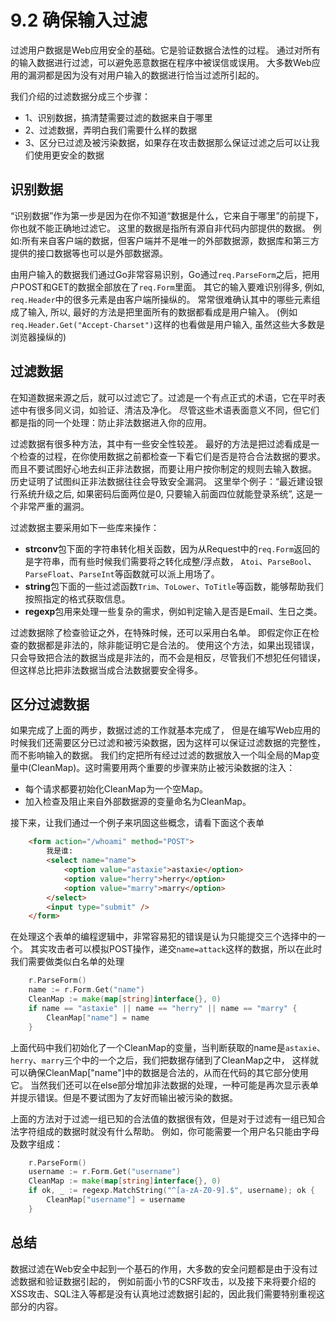 # 9.2 确保输入过滤
过滤用户数据是Web应用安全的基础。它是验证数据合法性的过程。
通过对所有的输入数据进行过滤，可以避免恶意数据在程序中被误信或误用。
大多数Web应用的漏洞都是因为没有对用户输入的数据进行恰当过滤所引起的。

我们介绍的过滤数据分成三个步骤：

- 1、识别数据，搞清楚需要过滤的数据来自于哪里
- 2、过滤数据，弄明白我们需要什么样的数据
- 3、区分已过滤及被污染数据，如果存在攻击数据那么保证过滤之后可以让我们使用更安全的数据

## 识别数据
“识别数据”作为第一步是因为在你不知道“数据是什么，它来自于哪里”的前提下，你也就不能正确地过滤它。
这里的数据是指所有源自非代码内部提供的数据。
例如:所有来自客户端的数据，但客户端并不是唯一的外部数据源，数据库和第三方提供的接口数据等也可以是外部数据源。

由用户输入的数据我们通过Go非常容易识别，Go通过`req.ParseForm`之后，把用户POST和GET的数据全部放在了`req.Form`里面。
其它的输入要难识别得多, 例如, `req.Header`中的很多元素是由客户端所操纵的。
常常很难确认其中的哪些元素组成了输入, 所以, 最好的方法是把里面所有的数据都看成是用户输入。
(例如`req.Header.Get("Accept-Charset")`这样的也看做是用户输入, 虽然这些大多数是浏览器操纵的)

## 过滤数据
在知道数据来源之后，就可以过滤它了。过滤是一个有点正式的术语，它在平时表述中有很多同义词，如验证、清洁及净化。
尽管这些术语表面意义不同，但它们都是指的同一个处理：防止非法数据进入你的应用。

过滤数据有很多种方法，其中有一些安全性较差。
最好的方法是把过滤看成是一个检查的过程，在你使用数据之前都检查一下看它们是否是符合合法数据的要求。
而且不要试图好心地去纠正非法数据，而要让用户按你制定的规则去输入数据。
历史证明了试图纠正非法数据往往会导致安全漏洞。
这里举个例子：“最近建设银行系统升级之后, 如果密码后面两位是0, 只要输入前面四位就能登录系统”, 这是一个非常严重的漏洞。

过滤数据主要采用如下一些库来操作：

- **strconv**包下面的字符串转化相关函数，因为从Request中的`req.Form`返回的是字符串，而有些时候我们需要将之转化成整/浮点数，
  `Atoi`、`ParseBool`、`ParseFloat`、`ParseInt`等函数就可以派上用场了。
- **string**包下面的一些过滤函数`Trim`、`ToLower`、`ToTitle`等函数，能够帮助我们按照指定的格式获取信息。
- **regexp**包用来处理一些复杂的需求，例如判定输入是否是Email、生日之类。

过滤数据除了检查验证之外，在特殊时候，还可以采用白名单。
即假定你正在检查的数据都是非法的，除非能证明它是合法的。
使用这个方法，如果出现错误，只会导致把合法的数据当成是非法的，而不会是相反，尽管我们不想犯任何错误，但这样总比把非法数据当成合法数据要安全得多。

## 区分过滤数据
如果完成了上面的两步，数据过滤的工作就基本完成了，
但是在编写Web应用的时候我们还需要区分已过滤和被污染数据，因为这样可以保证过滤数据的完整性，而不影响输入的数据。
我们约定把所有经过过滤的数据放入一个叫全局的Map变量中(CleanMap)。这时需要用两个重要的步骤来防止被污染数据的注入：   
- 每个请求都要初始化CleanMap为一个空Map。
- 加入检查及阻止来自外部数据源的变量命名为CleanMap。

接下来，让我们通过一个例子来巩固这些概念，请看下面这个表单
```html
	<form action="/whoami" method="POST">
		我是谁:
		<select name="name">
			<option value="astaxie">astaxie</option>
			<option value="herry">herry</option>
			<option value="marry">marry</option>
		</select>
		<input type="submit" />
	</form>
```

在处理这个表单的编程逻辑中，非常容易犯的错误是认为只能提交三个选择中的一个。
其实攻击者可以模拟POST操作，递交`name=attack`这样的数据，所以在此时我们需要做类似白名单的处理
```go
	r.ParseForm()
	name := r.Form.Get("name")
	CleanMap := make(map[string]interface{}, 0)
	if name == "astaxie" || name == "herry" || name == "marry" {
		CleanMap["name"] = name
	}
```

上面代码中我们初始化了一个CleanMap的变量，当判断获取的name是`astaxie`、`herry`、`marry`三个中的一个之后，我们把数据存储到了CleanMap之中，
这样就可以确保CleanMap["name"]中的数据是合法的，从而在代码的其它部分使用它。
当然我们还可以在else部分增加非法数据的处理，一种可能是再次显示表单并提示错误。但是不要试图为了友好而输出被污染的数据。

上面的方法对于过滤一组已知的合法值的数据很有效，但是对于过滤有一组已知合法字符组成的数据时就没有什么帮助。
例如，你可能需要一个用户名只能由字母及数字组成：
```go
	r.ParseForm()
	username := r.Form.Get("username")
	CleanMap := make(map[string]interface{}, 0)
	if ok, _ := regexp.MatchString("^[a-zA-Z0-9].$", username); ok {
		CleanMap["username"] = username
	}
```

## 总结
数据过滤在Web安全中起到一个基石的作用，大多数的安全问题都是由于没有过滤数据和验证数据引起的，
例如前面小节的CSRF攻击，以及接下来将要介绍的XSS攻击、SQL注入等都是没有认真地过滤数据引起的，因此我们需要特别重视这部分的内容。

